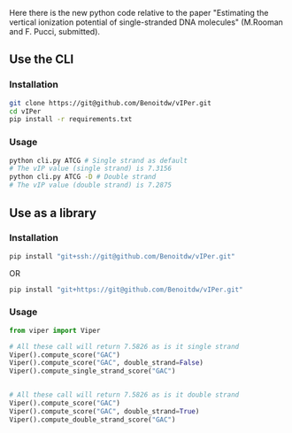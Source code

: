 Here there is the new python code relative to the paper "Estimating the vertical ionization potential of single-stranded DNA molecules" (M.Rooman and F. Pucci, submitted).

## Use the CLI

### Installation

```bash
git clone https://git@github.com/Benoitdw/vIPer.git
cd vIPer
pip install -r requirements.txt
```

### Usage

```bash
python cli.py ATCG # Single strand as default
# The vIP value (single strand) is 7.3156
python cli.py ATCG -D # Double strand
# The vIP value (double strand) is 7.2875
```

## Use as a library

### Installation

```bash
pip install "git+ssh://git@github.com/Benoitdw/vIPer.git"
```

OR

```bash
pip install "git+https://git@github.com/Benoitdw/vIPer.git"
```

### Usage

```python
from viper import Viper

# All these call will return 7.5826 as is it single strand
Viper().compute_score("GAC")
Viper().compute_score("GAC", double_strand=False)
Viper().compute_single_strand_score("GAC")


# All these call will return 7.5826 as is it double strand
Viper().compute_score("GAC")
Viper().compute_score("GAC", double_strand=True)
Viper().compute_double_strand_score("GAC")
```
